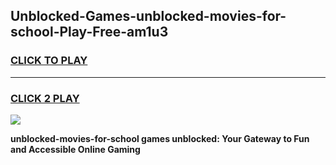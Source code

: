 
## Unblocked-Games-unblocked-movies-for-school-Play-Free-am1u3
<h3>
<a href="https://premium76.site?title=unblocked-movies-for-school&ref=24M">CLICK TO PLAY</a></h3>
<hr>

<h3>
<a href="https://premium76.site?title=unblocked-movies-for-school&ref=24M">CLICK 2 PLAY</a>
  
</h3>

<a href="https://premium76.site?title=unblocked-movies-for-school&ref=24M"><img src="https://clearcache.store/games.png"></a>


**unblocked-movies-for-school games unblocked: Your Gateway to Fun and Accessible Online Gaming**
